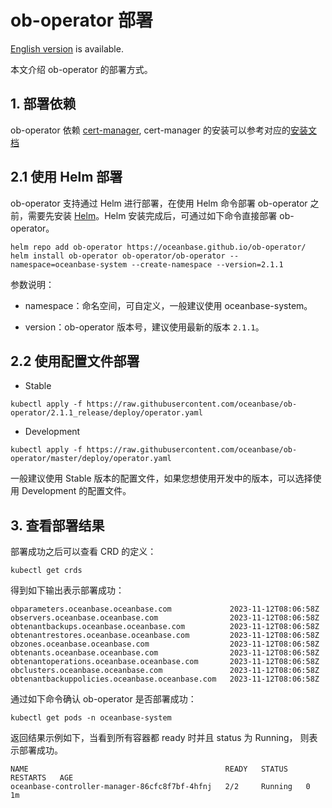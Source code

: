 # ob-operator 部署

[English version](../en_US/deploy.md) is available.

本文介绍 ob-operator 的部署方式。

## 1. 部署依赖
ob-operator 依赖 [cert-manager](https://cert-manager.io/docs/), cert-manager 的安装可以参考对应的[安装文档](https://cert-manager.io/docs/installation/)

## 2.1 使用 Helm 部署
ob-operator 支持通过 Helm 进行部署，在使用 Helm 命令部署 ob-operator 之前，需要先安装 [Helm](https://github.com/helm/helm)。Helm 安装完成后，可通过如下命令直接部署 ob-operator。

```shell
helm repo add ob-operator https://oceanbase.github.io/ob-operator/
helm install ob-operator ob-operator/ob-operator --namespace=oceanbase-system --create-namespace --version=2.1.1
```

参数说明：

* namespace：命名空间，可自定义，一般建议使用 oceanbase-system。

* version：ob-operator 版本号，建议使用最新的版本 `2.1.1`。

## 2.2 使用配置文件部署

* Stable
```shell
kubectl apply -f https://raw.githubusercontent.com/oceanbase/ob-operator/2.1.1_release/deploy/operator.yaml
```
* Development
```shell
kubectl apply -f https://raw.githubusercontent.com/oceanbase/ob-operator/master/deploy/operator.yaml
```

一般建议使用 Stable 版本的配置文件，如果您想使用开发中的版本，可以选择使用 Development 的配置文件。


## 3. 查看部署结果

部署成功之后可以查看 CRD 的定义：

```shell
kubectl get crds
```

得到如下输出表示部署成功：

```shell
obparameters.oceanbase.oceanbase.com             2023-11-12T08:06:58Z
observers.oceanbase.oceanbase.com                2023-11-12T08:06:58Z
obtenantbackups.oceanbase.oceanbase.com          2023-11-12T08:06:58Z
obtenantrestores.oceanbase.oceanbase.com         2023-11-12T08:06:58Z
obzones.oceanbase.oceanbase.com                  2023-11-12T08:06:58Z
obtenants.oceanbase.oceanbase.com                2023-11-12T08:06:58Z
obtenantoperations.oceanbase.oceanbase.com       2023-11-12T08:06:58Z
obclusters.oceanbase.oceanbase.com               2023-11-12T08:06:58Z
obtenantbackuppolicies.oceanbase.oceanbase.com   2023-11-12T08:06:58Z
```

通过如下命令确认 ob-operator 是否部署成功：

```shell
kubectl get pods -n oceanbase-system
```

返回结果示例如下，当看到所有容器都 ready 时并且 status 为 Running， 则表示部署成功。

```shell
NAME                                            READY   STATUS    RESTARTS   AGE
oceanbase-controller-manager-86cfc8f7bf-4hfnj   2/2     Running   0          1m
```
